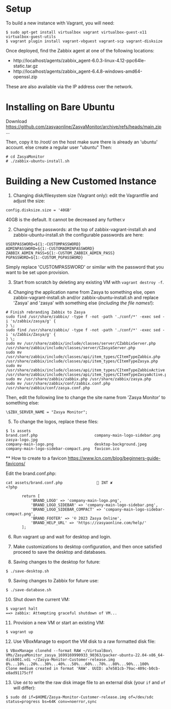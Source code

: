 # Setup

To build a new instance with Vagrant, you will need:
```
$ sudo apt-get install virtualbox vagrant virtualbox-guest-x11 virtualbox-guest-utils
$ vagrant plugin install vagrant-vbguest vagrant-scp vagrant-disksize
```

Once deployed, find the Zabbix agent at one of the following locations:

- http://localhost/agents/zabbix_agent-6.0.3-linux-4.12-ppc64le-static.tar.gz
- http://localhost/agents/zabbix_agent-6.4.8-windows-amd64-openssl.zip

These are also available via the IP address over the network.

# Installing on Bare Ubuntu

Download https://github.com/zasyaonline/ZasyaMonitor/archive/refs/heads/main.zip ...

Then, copy it to /root/ on the host 
make sure there is already an 'ubuntu' account. 
else create a regular user "ubuntu"
Then:
```
# cd ZasyaMonitor
# ./zabbix-ubuntu-install.sh
```

# Building a New Customed Instance


1. Changing disk/filesystem size (Vagrant only): edit the Vagrantfile and adjust the size:
```
config.disksize.size = '40GB'
```
40GB is the default. It cannot be decreased any further.v

2. Changing the passwords: at the top of zabbix-vagrant-install.sh and zabbix-ubuntu-install.sh the configurable passwords are here:
```
USERPASSWORD=${1:-CUSTOMPASSWORD}
ADMINPASSWORD=${1:-CUSTOMADMINPASSWORD}
ZABBIX_ADMIN_PASS=${1:-CUSTOM_ZABBIX_ADMIN_PASS}
PGPASSWORD=${1:-CUSTOM_PGPASSWORD}
```
Simply replace 'CUSTOMPASSWORD' or similar with the password that you want to be set upon provision.

3. Start from scratch by deleting any existing VM with `vagrant destroy -f`.

4. Changing the application name from Zasya to something else, open zabbix-vagrant-install.sh and/or zabbix-ubuntu-install.sh and replace 'Zasya' and 'zasya' with something else (*including the file names!*):
```
# Finish rebranding Zabbix to Zasya
sudo find /usr/share/zabbix/ -type f -not -path './conf/*' -exec sed -i 's/zabbix/zasya/g' {
} \;
sudo find /usr/share/zabbix/ -type f -not -path './conf/*' -exec sed -i 's/Zabbix/Zasya/g' {
} \;
sudo mv /usr/share/zabbix/include/classes/server/CZabbixServer.php /usr/share/zabbix/include/classes/server/CZasyaServer.php
sudo mv /usr/share/zabbix/include/classes/api/item_types/CItemTypeZabbix.php /usr/share/zabbix/include/classes/api/item_types/CItemTypeZasya.php
sudo mv /usr/share/zabbix/include/classes/api/item_types/CItemTypeZabbixActive.php /usr/share/zabbix/include/classes/api/item_types/CItemTypeZasyaActive.php
sudo mv /usr/share/zabbix/zabbix.php /usr/share/zabbix/zasya.php
sudo mv /usr/share/zabbix/conf/zabbix.conf.php /usr/share/zabbix/conf/zasya.conf.php 
```
Then, edit the following line to change the site name from 'Zasya Monitor' to something else:

```
\$ZBX_SERVER_NAME = "Zasya Monitor";
```

5. To change the logos, replace these files:
```
$ ls assets
brand.conf.php                         company-main-logo-sidebar.png  zasya-logo.jpg
company-main-logo.png                  desktop-background.jpeg
company-main-logo-sidebar-compact.png  favicon.ico
```

** How to create to a favicon
https://www.lcn.com/blog/beginners-guide-favicons/


Edit the brand.conf.php:

```
cat assets/brand.conf.php                INT ✘ 
<?php

       return [
           'BRAND_LOGO' => 'company-main-logo.png',
           'BRAND_LOGO_SIDEBAR' => 'company-main-logo-sidebar.png',
           'BRAND_LOGO_SIDEBAR_COMPACT' => 'company-main-logo-sidebar-compact.png',
           'BRAND_FOOTER' => '© 2023 Zasya Online',
           'BRAND_HELP_URL' => 'https://zasyaonline.com/help/'
       ];
```

6. Run vagrant up and wait for desktop and login.

7. Make customizations to desktop configuration, and then once satisfied proceed to save the desktop and databases.

8. Saving changes to the desktop for future:
```
$ ./save-desktop.sh 
```

9. Saving changes to Zabbix for future use:
```
$ ./save-database.sh 
```

10. Shut down the current VM:

```
$ vagrant halt
==> zabbix: Attempting graceful shutdown of VM...
```
11. Provision a new VM or start an existing VM: 

```
$ vagrant up
```
12. Use VBoxManage to export the VM disk to a raw formatted disk file:

```
$ VBoxManage clonehd --format RAW ~/VirtualBox\ VMs/ZasyaMonitor_zasya_1699169990933_90363/packer-ubuntu-22.04-x86_64-disk001.vdi ~/Zasya-Monitor-Customer-release.img
0%...10%...20%...30%...40%...50%...60%...70%...80%...90%...100%
Clone medium created in format 'RAW'. UUID: a7e581cb-79ac-409c-b0cb-e8ad91175cff
```

13. Use `dd` to write the raw disk image file to an external disk (your `if` and `of` will differ):

```
$ sudo dd if=$HOME/Zasya-Monitor-Customer-release.img of=/dev/sdc status=progress bs=64K conv=noerror,sync
```
